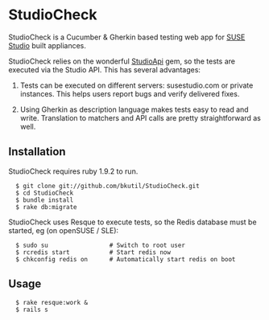 # StudioCheck

StudioCheck is a Cucumber & Gherkin based testing web app for [SUSE
Studio](http://susestudio.com) built appliances.

StudioCheck relies on the wonderful
[StudioApi](https://github.com/jreidinger/studio_api) gem, so the tests are
executed via the Studio API. This has several advantages:

1. Tests can be executed on different servers: susestudio.com or private
instances. This helps users report bugs and verify delivered fixes.

2. Using Gherkin as description language makes tests easy to read and write.
Translation to matchers and API calls are pretty straightforward as well.

## Installation

StudioCheck requires ruby 1.9.2 to run.

```
  $ git clone git://github.com/bkutil/StudioCheck.git
  $ cd StudioCheck
  $ bundle install
  $ rake db:migrate
```

StudioCheck uses Resque to execute tests, so the Redis database must be
started, eg (on openSUSE / SLE):

```
  $ sudo su                 # Switch to root user
  $ rcredis start           # Start redis now
  $ chkconfig redis on      # Automatically start redis on boot
```

## Usage

```
  $ rake resque:work &
  $ rails s 
```

